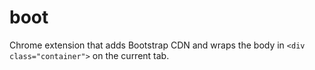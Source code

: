 boot
====

Chrome extension that adds Bootstrap CDN and wraps the body in `<div class="container">` on the current tab.
